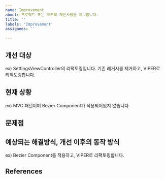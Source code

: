 ```yaml
---
name: Improvement
about: 프로젝트 또는 코드의 개선사항을 제보합니다.
title: ''
labels: 'Improvement'
assignees: ''

---
```


## 개선 대상
<!-- 
대상은 뷰 단위이거나, 기능 단위입니다.
어떤 대상을, 어떻게 개선할 것인지 적습니다.
-->
ex) SettingsViewController의 리팩토링입니다. 기존 레거시를 제거하고, VIPER로 리팩토링합니다.

## 현재 상황
<!--  
개선 이전의 상황을 적습니다.
-->
ex) MVC 패턴이며 Bezier Component가 적용되어있지 않습니다.

## 문제점
<!--  
현재 상황인 경우 예상되는, 또는 발생한 문제점을 적습니다.
-->

## 예상되는 해결방식, 개선 이후의 동작 방식
<!-- 
-->
ex) Bezier Component를 적용하고, VIPER로 리팩토링합니다.


## References
<!-- 
히스토리가 있는 채널을 링크하거나, 문서가 있다면 문서 링크를 적습니다.
-->
